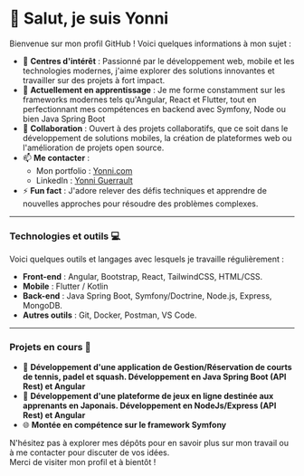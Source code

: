 # 👋 Salut, je suis Yonni

Bienvenue sur mon profil GitHub ! Voici quelques informations à mon sujet :

- 👀 **Centres d'intérêt** : Passionné par le développement web, mobile et les technologies modernes, j'aime explorer des solutions innovantes et travailler sur des projets à fort impact.  
- 🌱 **Actuellement en apprentissage** : Je me forme constamment sur les frameworks modernes tels qu'Angular, React et Flutter, tout en perfectionnant mes compétences en backend avec Symfony, Node ou bien Java Spring Boot 
- 💞️ **Collaboration** : Ouvert à des projets collaboratifs, que ce soit dans le développement de solutions mobiles, la création de plateformes web ou l'amélioration de projets open source.  
- 📫 **Me contacter** :  
  - Mon portfolio : [Yonni.com](https://yonni.com)  
  - LinkedIn : [Yonni Guerrault](https://www.linkedin.com/in/yonni-guerrault/)  
- ⚡ **Fun fact** : J'adore relever des défis techniques et apprendre de nouvelles approches pour résoudre des problèmes complexes.  

---

### Technologies et outils 💻

Voici quelques outils et langages avec lesquels je travaille régulièrement :  
- **Front-end** : Angular, Bootstrap, React, TailwindCSS, HTML/CSS.  
- **Mobile** : Flutter / Kotlin 
- **Back-end** : Java Spring Boot, Symfony/Doctrine, Node.js, Express, MongoDB.  
- **Autres outils** : Git, Docker, Postman, VS Code.  

---

### Projets en cours 🚀

- 🔧 **Développement d'une application de Gestion/Réservation de courts de tennis, padel et squash. Développement en Java Spring Boot (API Rest) et Angular**
- 🔧 **Développement d'une plateforme de jeux en ligne destinée aux apprenants en Japonais. Développement en NodeJs/Express (API Rest) et Angular**
- 🌐 **Montée en compétence sur le framework Symfony** 

N'hésitez pas à explorer mes dépôts pour en savoir plus sur mon travail ou à me contacter pour discuter de vos idées.  
Merci de visiter mon profil et à bientôt !  
